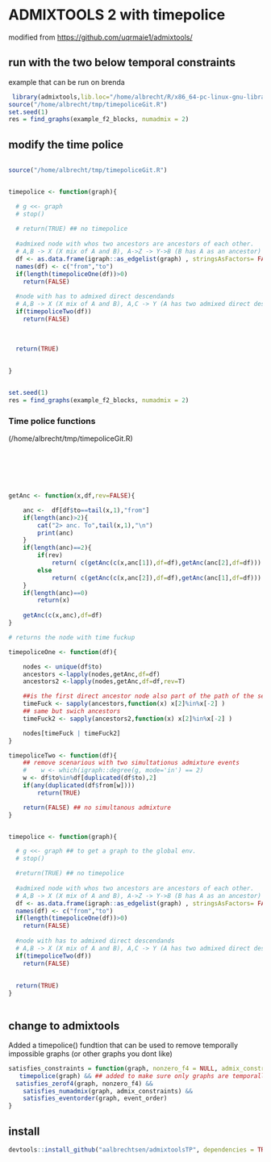 
<!-- README.md is generated from README.Rmd. Please edit that file --->
<!-- badges: start 
  [![Travis build status](https://travis-ci.com/uqrmaie1/admixtools.svg?branch=master)](https://travis-ci.com/uqrmaie1/admixtools)
  badges: end -->

# ADMIXTOOLS 2 with timepolice

modified from https://github.com/uqrmaie1/admixtools/

## run with the two below temporal constraints

example that can be run on brenda

``` r
 library(admixtools,lib.loc="/home/albrecht/R/x86_64-pc-linux-gnu-library/3.6/")
source("/home/albrecht/tmp/timepoliceGit.R")
set.seed(1)
res = find_graphs(example_f2_blocks, numadmix = 2)


```


## modify the time police

``` r

source("/home/albrecht/tmp/timepoliceGit.R")


timepolice <- function(graph){

  # g <<- graph
  # stop() 
  
  # return(TRUE) ## no timepolice
  
  #admixed node with whos two ancestors are ancestors of each other.   e.g. 
  # A,B -> X (X mix of A and B), A->Z -> Y->B (B has A as an ancestor)
  df <- as.data.frame(igraph::as_edgelist(graph) , stringsAsFactors= FALSE)
  names(df) <- c("from","to")
  if(length(timepoliceOne(df))>0)
    return(FALSE)
  
  #node with has to admixed direct descendands
  # A,B -> X (X mix of A and B), A,C -> Y (A has two admixed direct descendants)
  if(timepoliceTwo(df))
    return(FALSE)
  
 
  
  return(TRUE)
  

}


set.seed(1)
res = find_graphs(example_f2_blocks, numadmix = 2)


``` 
### Time police functions
(/home/albrecht/tmp/timepoliceGit.R)
``` r






getAnc <- function(x,df,rev=FALSE){

    anc <-  df[df$to==tail(x,1),"from"]
    if(length(anc)>2){
        cat("2> anc. To",tail(x,1),"\n")
        print(anc)
    }
    if(length(anc)==2){
        if(rev)
            return( c(getAnc(c(x,anc[1]),df=df),getAnc(anc[2],df=df)))
        else
            return( c(getAnc(c(x,anc[2]),df=df),getAnc(anc[1],df=df)))
    }
    if(length(anc)==0)
        return(x)
  
    getAnc(c(x,anc),df=df)  
}

# returns the node with time fuckup

timepoliceOne <- function(df){

    nodes <- unique(df$to)
    ancestors <-lapply(nodes,getAnc,df=df)
    ancestors2 <-lapply(nodes,getAnc,df=df,rev=T)

    ##is the first direct ancestor node also part of the path of the second ancestror
    timeFuck <- sapply(ancestors,function(x) x[2]%in%x[-2] )
    ## same but swich ancestors
    timeFuck2 <- sapply(ancestors2,function(x) x[2]%in%x[-2] )

    nodes[timeFuck | timeFuck2]
}

timepoliceTwo <- function(df){
    ## remove scenarious with two simultationus admixture events
    #    w <- which(igraph::degree(g, mode='in') == 2)
    w <- df$to%in%df[duplicated(df$to),2]
    if(any(duplicated(df$from[w])))
        return(TRUE)

    return(FALSE) ## no simultanous admixture
}


timepolice <- function(graph){

  # g <<- graph ## to get a graph to the global env. 
  # stop() 

  #return(TRUE) ## no timepolice
  
  #admixed node with whos two ancestors are ancestors of each other.   e.g. 
  # A,B -> X (X mix of A and B), A->Z -> Y->B (B has A as an ancestor)
  df <- as.data.frame(igraph::as_edgelist(graph) , stringsAsFactors= FALSE)
  names(df) <- c("from","to")
  if(length(timepoliceOne(df))>0)
    return(FALSE)
  
  #node with has to admixed direct descendands
  # A,B -> X (X mix of A and B), A,C -> Y (A has two admixed direct descendants)
  if(timepoliceTwo(df))
    return(FALSE)
   
  
  return(TRUE)
}



``` 


## change to admixtools 

Added a timepolice() fundtion that can be used to remove temporally impossible graphs (or other graphs you dont like)
``` r
satisfies_constraints = function(graph, nonzero_f4 = NULL, admix_constraints = NULL, event_order = NULL) {
   timepolice(graph) && ## added to make sure only graphs are temporally possible
  satisfies_zerof4(graph, nonzero_f4) &&
    satisfies_numadmix(graph, admix_constraints) &&
    satisfies_eventorder(graph, event_order)
}
```

## install 
``` r
devtools::install_github("aalbrechtsen/admixtoolsTP", dependencies = TRUE)
```

